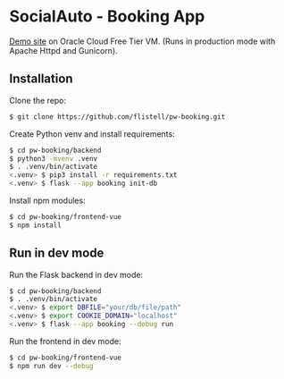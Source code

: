 # SocialAuto - Booking App

[Demo site](http://socialauto.ddns.net) on Oracle Cloud Free Tier VM. (Runs in production mode with Apache Httpd and Gunicorn).

## Installation

Clone the repo:

```sh
$ git clone https://github.com/flistell/pw-booking.git
```

Create Python venv and install requirements:

```sh
$ cd pw-booking/backend
$ python3 -mvenv .venv
$ . .venv/bin/activate
<.venv> $ pip3 install -r requirements.txt
<.venv> $ flask --app booking init-db
```

Install npm modules:

```sh
$ cd pw-booking/frontend-vue
$ npm install
```

## Run in dev mode

Run the Flask backend in dev mode:

```sh
$ cd pw-booking/backend
$ . .venv/bin/activate
<.venv> $ export DBFILE="your/db/file/path"
<.venv> $ export COOKIE_DOMAIN="localhost"
<.venv> $ flask --app booking --debug run
```

Run the frontend in dev mode:

```sh
$ cd pw-booking/frontend-vue
$ npm run dev --debug
```
